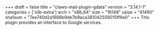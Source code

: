 +++
draft = false
title = "claws-mail-plugin-gdata"
version = "3.14.1-1"
categories = ['xlib-extra']
arch = "x86_64"
size = "16148"
usize = "41490"
sha1sum = "7ee740d2a1688b9de7b9aca381042558015ff8e0"
+++
This plugin provides an interface to Google services.